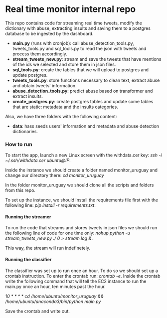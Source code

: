 # Real time monitor internal repo

This repo contains code for streaming real time tweets, modify the dictionary with abuse, extracting insults and saving them to a postgres database to be ingested by the dashboard.

- **main.py** (runs with cronjob): call abuse_detection_tools.py, tweets_tools.py and sql_tools.py to read the json with tweets and process them accordingly.
- **stream_tweets_new.py**: stream and save the tweets that have mentions of the ids we selected and store them in json files.
- **sql_tools.py**: create the tables that we will upload to postgres and update postgres.
- **tweets_tools.py**: store functions necessary to clean text, extract abuse and obtain tweets' information.
- **abuse_detection_tools.py**: predict abuse based on transformer and extract insults.
- **create_postgres.py**: create postgres tables and update some tables that are static: metadata and the insults categories.

Also, we have three folders with the following content:
- **data**: hass seeds users' information and metadata and abuse detection dictionaries.

### How to run

To start the app, launch a new Linux screen with the withdata.cer key: *ssh -i ~/.ssh/withdata.cer ubuntu@IP*.

Inside the instance we should create a folder named monitor_uruguay and change our directory there: *cd monitor_uruguay*

In the folder monitor_uruguay we should clone all the scripts and folders from this repo. 

To set up the instance, we should install the requirements file first with the following line: *pip install -r requirements.txt*.

#### Running the streamer

To run the code that streams and stores tweets in json files we should run the following line of code for one time only: *nohup python -u stream_tweets_new.py ./ 0 > stream.log &*.

This way, the stream will run indefinetely.

#### Running the classifier

The classifier was set up to run once an hour. To do so we should set up a crontab instruction. To enter the crontab run: *crontab -e*.
Inside the crontab write the following command that will tell the EC2 instance to run the main.py once an hour, ten minutes past the hour.

*10 * * * * cd /home/ubuntu/monitor_uruguay && /home/ubuntu/anaconda3/bin/python main.py*

Save the crontab and write out.
